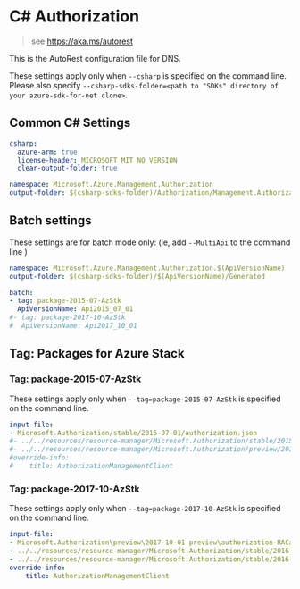 # C# Authorization

> see https://aka.ms/autorest

This is the AutoRest configuration file for DNS.

These settings apply only when `--csharp` is specified on the command line.
Please also specify `--csharp-sdks-folder=<path to "SDKs" directory of your azure-sdk-for-net clone>`.

## Common C# Settings
``` yaml $(csharp)
csharp:
  azure-arm: true
  license-header: MICROSOFT_MIT_NO_VERSION  
  clear-output-folder: true
```

``` yaml $(csharp) && !$(multiApi)
namespace: Microsoft.Azure.Management.Authorization
output-folder: $(csharp-sdks-folder)/Authorization/Management.Authorization/Generated
```











## Batch settings
These settings are for batch mode only: (ie, add `--MultiApi` to the command line )

``` yaml $(multiApi)
namespace: Microsoft.Azure.Management.Authorization.$(ApiVersionName)
output-folder: $(csharp-sdks-folder)/$(ApiVersionName)/Generated

batch:
- tag: package-2015-07-AzStk
  ApiVersionName: Api2015_07_01
#- tag: package-2017-10-AzStk
#  ApiVersionName: Api2017_10_01
```

## Tag: Packages for Azure Stack

### Tag: package-2015-07-AzStk

These settings apply only when `--tag=package-2015-07-AzStk` is specified on the command line.

``` yaml $(tag) == 'package-2015-07-AzStk'
input-file:
- Microsoft.Authorization/stable/2015-07-01/authorization.json
#- ../../resources/resource-manager/Microsoft.Authorization/stable/2015-01-01/locks.json
#- ../../resources/resource-manager/Microsoft.Authorization/preview/2015-10-01-preview/policy.json
#override-info:
#    title: AuthorizationManagementClient
```

### Tag: package-2017-10-AzStk

These settings apply only when `--tag=package-2017-10-AzStk` is specified on the command line.

``` yaml $(tag) == 'package-2017-10-AzStk'
input-file:
- Microsoft.Authorization\preview\2017-10-01-preview\authorization-RACalls.json
- ../../resources/resource-manager/Microsoft.Authorization/stable/2016-12-01/policyAssignments.json
- ../../resources/resource-manager/Microsoft.Authorization/stable/2016-12-01/policyDefinitions.json
override-info:
    title: AuthorizationManagementClient
```